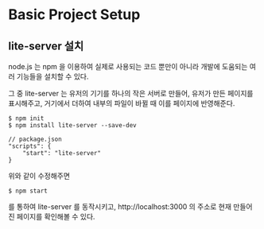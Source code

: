 # Basic Project Setup

## lite-server 설치

node.js 는 npm 을 이용하여 실제로 사용되는 코드 뿐만이 아니라 개발에 도움되는 여러 기능들을 설치할 수 있다.

그 중 lite-server 는 유저의 기기를 하나의 작은 서버로 만들어, 유저가 만든 페이지를 표시해주고, 거기에서 더하여 내부의 파일이 바뀔 때 이를 페이지에 반영해준다.

```
$ npm init
$ npm install lite-server --save-dev
```

```
// package.json
"scripts": {
    "start": "lite-server"
}
```

위와 같이 수정해주면 

```
$ npm start
```
 
를 통하여 lite-server 를 동작시키고, http://localhost:3000 의 주소로 현재 만들어진 페이지를 확인해볼 수 있다.

